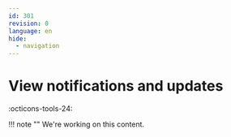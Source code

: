 ```yaml
---
id: 301
revision: 0
language: en
hide:
  - navigation
---
```


# View notifications and updates

 :octicons-tools-24:

!!! note ""
     We're working on this content.
